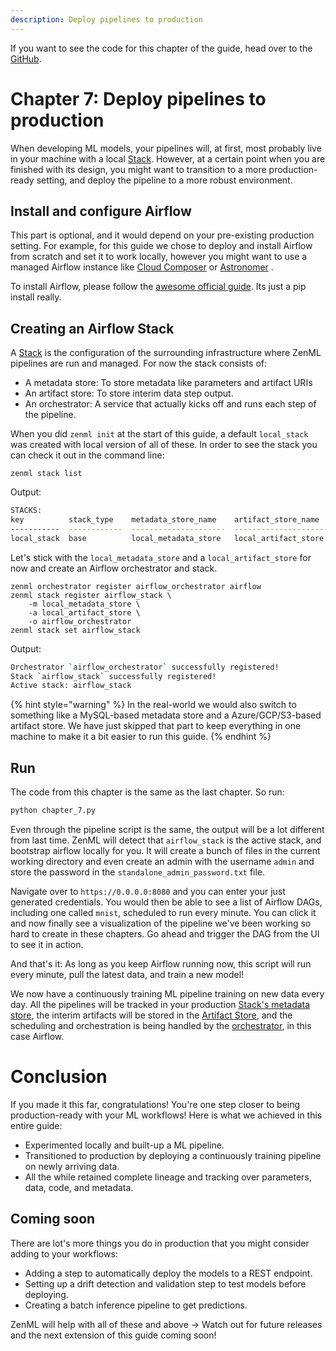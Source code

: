 ```yaml
---
description: Deploy pipelines to production
---
```


If you want to see the code for this chapter of the guide, head over to the [GitHub](https://github.com/zenml-io/zenml/tree/main/examples/low_level_guide/chapter_7.py).

# Chapter 7: Deploy pipelines to production

When developing ML models, your pipelines will, at first, most probably live in your machine with a local [Stack](../../core-concepts.md). However, at a certain point when you are finished with its design, you might want to transition to a more production-ready setting, and deploy the pipeline to a more robust environment.

## Install and configure Airflow

This part is optional, and it would depend on your pre-existing production setting. For example, for this guide we chose to deploy and install Airflow from scratch and set it to work locally, however you might want to use a managed Airflow instance like [Cloud Composer](https://cloud.google.com/composer) or [Astronomer](https://astronomer.io/) .

To install Airflow, please follow the [awesome official guide](https://airflow.apache.org/docs/apache-airflow/stable/start/local.html). Its just a pip install really.

## Creating an Airflow Stack

A [Stack](../../core-concepts.md) is the configuration of the surrounding infrastructure where ZenML pipelines are run and managed. For now the stack consists of:

* A metadata store: To store metadata like parameters and artifact URIs
* An artifact store: To store interim data step output.
* An orchestrator: A service that actually kicks off and runs each step of the pipeline.

When you did `zenml init` at the start of this guide, a default `local_stack` was created with local version of all of these. In order to see the stack you can check it out in the command line:

```shell
zenml stack list
```

Output:
```bash
STACKS:
key          stack_type    metadata_store_name    artifact_store_name    orchestrator_name
-----------  ------------  ---------------------  ---------------------  -------------------
local_stack  base          local_metadata_store   local_artifact_store   local_orchestrator
```

Let's stick with the `local_metadata_store` and a `local_artifact_store` for now and create an Airflow orchestrator and stack.

```shell
zenml orchestrator register airflow_orchestrator airflow
zenml stack register airflow_stack \
    -m local_metadata_store \
    -a local_artifact_store \
    -o airflow_orchestrator
zenml stack set airflow_stack
```

Output:
```bash
Orchestrator `airflow_orchestrator` successfully registered!
Stack `airflow_stack` successfully registered!
Active stack: airflow_stack
```

{% hint style="warning" %}
In the real-world we would also switch to something like a MySQL-based metadata store and a Azure/GCP/S3-based artifact store. We have just skipped that part to keep everything in one machine to make it a bit easier to run this guide.
{% endhint %}

## Run
The code from this chapter is the same as the last chapter. So run:

```python
python chapter_7.py
```

Even through the pipeline script is  the same, the output will be a lot different from last time. ZenML will detect that `airflow_stack` is the active stack, and bootstrap airflow locally for you. It will create a bunch of files in the current working directory and even create an admin with the username `admin` and store the password in the `standalone_admin_password.txt` file.

Navigate over to `https://0.0.0.0:8080` and you can enter your just generated credentials. You would then be able to see a list of Airflow DAGs, including one called `mnist`, scheduled to run every minute. You can click it and now finally see a visualization of the pipeline we've been working so hard to create in these chapters. Go ahead and trigger the DAG from the UI to see it in action.

And that's it: As long as you keep Airflow running now, this script will run every minute, pull the latest data, and train a new model!

We now have a continuously training ML pipeline training on new data every day. All the pipelines will be tracked in your production [Stack's metadata store](../../core-concepts.md), the interim artifacts will be stored in the [Artifact Store](../../core-concepts.md), and the scheduling and orchestration is being handled by the [orchestrator](../../core-concepts.md), in this case Airflow.

# Conclusion

If you made it this far, congratulations! You're one step closer to being production-ready with your ML workflows! Here is what we achieved in this entire guide:

* Experimented locally and built-up a ML pipeline.
* Transitioned to production by deploying a continuously training pipeline on newly arriving data.
* All the while retained complete lineage and tracking over parameters, data, code, and metadata.

## Coming soon

There are lot's more things you do in production that you might consider adding to your workflows:

* Adding a step to automatically deploy the models to a REST endpoint.
* Setting up a drift detection and validation step to test models before deploying.
* Creating a batch inference pipeline to get predictions.

ZenML will help with all of these and above -> Watch out for future releases and the next extension of this guide coming soon!